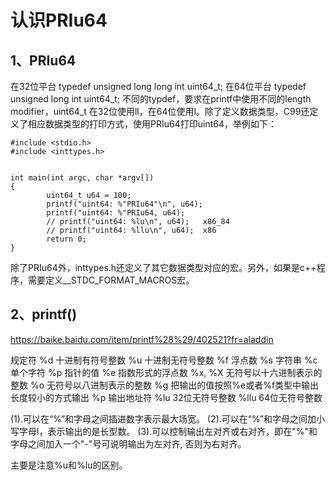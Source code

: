 # 认识PRIu64

## 1、PRIu64
在32位平台 typedef unsigned long long int  uint64_t;
在64位平台 typedef unsigned long int   uint64_t;
不同的typdef，要求在printf中使用不同的length modifier，uint64_t 在32位使用ll，在64位使用l。除了定义数据类型，C99还定义了相应数据类型的打印方式，使用PRIu64打印uint64，举例如下：
```
#include <stdio.h>
#include <inttypes.h>


int main(int argc, char *argv[])
{
        uint64_t u64 = 100;
        printf("uint64: %"PRIu64"\n", u64);
        printf("uint64: %"PRIu64, u64);
        // printf("uint64: %lu\n", u64);   x86_84
        // printf("uint64: %llu\n", u64);  x86
        return 0;
}
```
除了PRIu64外，inttypes.h还定义了其它数据类型对应的宏。另外，如果是c++程序，需要定义__STDC_FORMAT_MACROS宏。

## 2、printf()
https://baike.baidu.com/item/printf%28%29/402521?fr=aladdin

规定符
%d 十进制有符号整数
%u 十进制无符号整数
%f 浮点数
%s 字符串
%c 单个字符
%p 指针的值
%e 指数形式的浮点数
%x, %X 无符号以十六进制表示的整数
%o 无符号以八进制表示的整数
%g 把输出的值按照%e或者%f类型中输出长度较小的方式输出
%p 输出地址符
%lu 32位无符号整数
%llu 64位无符号整数

(1).可以在“%”和字母之间插进数字表示最大场宽。
(2).可以在“%”和字母之间加小写字母l，表示输出的是长型数。
(3).可以控制输出左对齐或右对齐，即在"%"和字母之间加入一个"-"号可说明输出为左对齐, 否则为右对齐。

主要是注意%u和%lu的区别。





